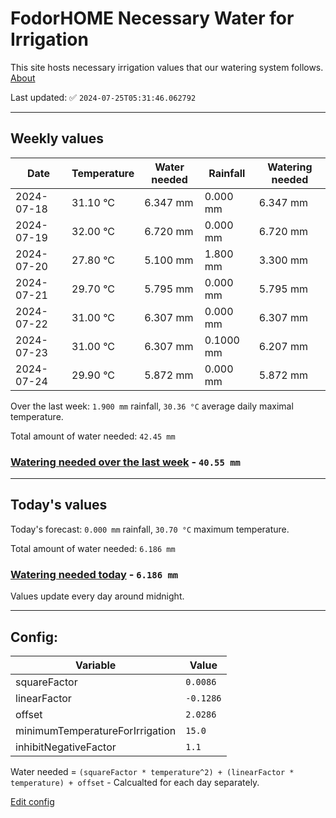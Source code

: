 # FodorHOME Necessary Water for Irrigation

This site hosts necessary irrigation values that our watering system follows. [About](https://github.com/redyau/irrigation)

Last updated: ✅ `2024-07-25T05:31:46.062792`

---

## Weekly values

| Date | Temperature | Water needed | Rainfall | Watering needed |
|-----|-----|-----|-----|-----|
| 2024-07-18 | 31.10 °C | 6.347 mm | 0.000 mm | 6.347 mm |
| 2024-07-19 | 32.00 °C | 6.720 mm | 0.000 mm | 6.720 mm |
| 2024-07-20 | 27.80 °C | 5.100 mm | 1.800 mm | 3.300 mm |
| 2024-07-21 | 29.70 °C | 5.795 mm | 0.000 mm | 5.795 mm |
| 2024-07-22 | 31.00 °C | 6.307 mm | 0.000 mm | 6.307 mm |
| 2024-07-23 | 31.00 °C | 6.307 mm | 0.1000 mm | 6.207 mm |
| 2024-07-24 | 29.90 °C | 5.872 mm | 0.000 mm | 5.872 mm |


Over the last week: `1.900 mm` rainfall, `30.36 °C` average daily maximal temperature.

Total amount of water needed: `42.45 mm`

### [Watering needed over the last week](lastweek.txt) - `40.55 mm`

---

## Today's values

Today's forecast: `0.000 mm` rainfall, `30.70 °C` maximum temperature.

Total amount of water needed: `6.186 mm`

### [Watering needed today](today.txt) - `6.186 mm`

Values update every day around midnight.

---

## Config:

| Variable | Value |
|-----|-----|
| squareFactor | `0.0086` |
| linearFactor | `-0.1286` |
| offset | `2.0286` |
| minimumTemperatureForIrrigation | `15.0` |
| inhibitNegativeFactor | `1.1` |

Water needed = `(squareFactor * temperature^2) + (linearFactor * temperature) + offset` - Calcualted for each day separately.

[Edit config](https://github.com/RedyAu/irrigation/edit/main/config.json)
